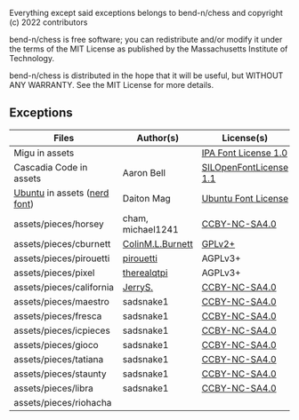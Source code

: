 Everything except said exceptions belongs to bend-n/chess and copyright (c) 2022 contributors

bend-n/chess is free software; you can redistribute and/or modify it under the terms of the MIT License as published by the Massachusetts Institute of Technology.

bend-n/chess is distributed in the hope that it will be useful, but WITHOUT ANY WARRANTY. See the MIT License for more details.

## Exceptions

Files|Author(s)|License(s)
--- | --- | ---
|Migu in assets||[IPA Font License 1.0](http://mix-mplus-ipa.osdn.jp/migmix/IPA_Font_License_Agreement_v1.0.txt)|
|Cascadia Code in assets|Aaron Bell|[SILOpenFontLicense 1.1](https://github.com/microsoft/cascadia-code/blob/main/LICENSE)|
|[Ubuntu](https://fonts.google.com/specimen/Ubuntu) in assets ([nerd font](https://github.com/ryanoasis/nerd-fonts/tree/master/patched-fonts/Ubuntu))|Daiton Mag|[Ubuntu Font License](https://ubuntu.com/legal/font-licence)|
|assets/pieces/horsey|cham, michael1241|[CCBY-NC-SA4.0](https://creativecommons.org/licenses/by-nc-sa/4.0/)|
|assets/pieces/cburnett|[ColinM.L.Burnett](https://en.wikipedia.org/wiki/User:Cburnett)|[GPLv2+](https://www.gnu.org/licenses/gpl-2.0.txt)|
|assets/pieces/pirouetti|[pirouetti](https://lichess.org/@/pirouetti)|AGPLv3+|
|assets/pieces/pixel|[therealqtpi](https://twitter.com/therealqtpi)|AGPLv3+|
|assets/pieces/california|[JerryS.](https://sites.google.com/view/jerrychess/home)|[CCBY-NC-SA4.0](https://creativecommons.org/licenses/by-nc-sa/4.0/)|
|assets/pieces/maestro|sadsnake1|[CCBY-NC-SA4.0](https://creativecommons.org/licenses/by-nc-sa/4.0/)|
|assets/pieces/fresca|sadsnake1|[CCBY-NC-SA4.0](https://creativecommons.org/licenses/by-nc-sa/4.0/)|
|assets/pieces/icpieces|sadsnake1|[CCBY-NC-SA4.0](https://creativecommons.org/licenses/by-nc-sa/4.0/)|
|assets/pieces/gioco|sadsnake1|[CCBY-NC-SA4.0](https://creativecommons.org/licenses/by-nc-sa/4.0/)|
|assets/pieces/tatiana|sadsnake1|[CCBY-NC-SA4.0](https://creativecommons.org/licenses/by-nc-sa/4.0/)|
|assets/pieces/staunty|sadsnake1|[CCBY-NC-SA4.0](https://creativecommons.org/licenses/by-nc-sa/4.0/)|
|assets/pieces/libra|sadsnake1|[CCBY-NC-SA4.0](https://creativecommons.org/licenses/by-nc-sa/4.0/)|
|assets/pieces/riohacha||
